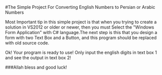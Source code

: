 #The Simple Project For Converting English Numbers to Persian or Arabic Numbers

Most Important tip in this simple project is that when you trying to create a solution in VS2012 or older or newer, then you must Select the "Windows Form Application" with C# language.The next step is this that you design a form with two Text Box and a Button, and this program should be replaced with old source code.

Ok! Your program is ready to use! Only input the english digits in text box 1 and see the output in text box 2!

###Allah bless and good luck!

